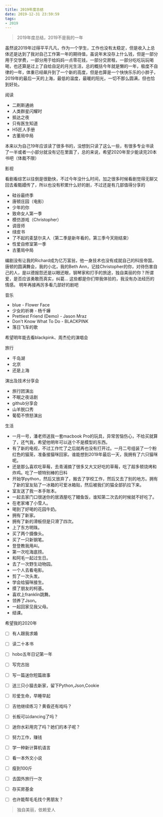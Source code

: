 ```yaml
---
title: 2019年度总结
date: 2019-12-31 23:59:59
tags:
- 2019
---
```


> 2019年度总结，2019不是我的一年

虽然说2019年过得平平凡凡，作为一个学生，工作也没有太稳定，但是收入上总体还是达到了我对自己工作第一年的期待值，虽说年末没存上什么钱，但是一部分用于交学费，一部分用于给妈妈一点零花钱，一部分交房租，一部分吃吃玩玩喝喝，也还算是过上了自给自足的月光生活，总的概括今年就是懒的一年，极度不自律的一年，体重已经飙升到了一个新的高度，但是也算是一个快快乐乐的小胖子，2019年的最后一天的上海，最低的温度，最暖的阳光，一切不那么圆满，但也恰到好处。

阅读

- 二刷斯通纳
- 人类群星闪耀时
- 抵达之夜
- 只有医生知道
- H5匠人手册
- 古董局中局

本来以为自己19年应该读了很多书的，没想到只读了这么一些，有很多专业书读了一半或者一小部分就没有记在里面了，总的来说，希望2020年至少能读完20本书吧（体裁不限）

影视

看剧看综艺以往倒是很勤快，不过今年没什么时间，加之很多时候看剧觉得无聊又回去看甄嬛传了，所以也没有积累什么好的剧，不过还是有几部值得分享的

- 硅谷最终季
- 唐顿庄园（电影）
- 少年的你
- 致命女人第一季
- 模仿游戏（Christopher）
- 调音师
- 绿皮书
- 了不起的麦瑟尔夫人（第二季是新年看的，第三季今天刚结束）
- 性爱自修室第一季
- 古董局中局

编剧没有让我的Richard成为亿万富翁，他一身技术也没有成就自己的科技帝国，唐顿的圆满舞会，我的小北，我的Beth Ann，记挂Christopher的你，对待伤害自己的人，是以德报怨还是以眼还眼，钢琴家和打手的旅途，独自美丽的你？所谓爱，是否应该勇敢而真实，纠葛... 这些都是你们带我体验的，我没有办法经历的情感。
明年再接再厉多看几部好的剧吧

音乐

- blue - Flower Face
- 少女的祈祷 - 杨千嬅
- Prettiest Friend (Demo) - Jason Mraz
- Don't Know What To Do - BLACKPINK
- 落日飞车的歌

希望明年能去看blackpink、周杰伦的演唱会

旅行
- 千岛湖
- 北京
- 还是上海

演出及技术分享会
- 旅行团演出
- 不眠之夜话剧
- github分享会
- 山羊脱口秀
- 葡萄不愤怒演出


生活

- 一月一号，潘老师送我一套macbook Pro的玩具，异常苦恼伤心，不给买就算了，还气我，希望他明年可以送个不是模型的东西。
- 有了新的电视，不过工作忙了之后就再也没有打开过。一月二号组装了一个粉红色的猫笼，准备接猫咪回家。谁能想到2019年最后一天，我拥有了六只猫咪呢。
- 还是那么喜欢吃草莓，去青浦摘了很多又大又好吃的草莓，吃了超多顿烧烤和炸鸡。吃了一顿特别棒的日料
- 开始学python，然后又放弃了，搬去了学校工作，然后又去了别的地方。拥有了新的室友贴了一冰箱的可爱冰箱贴，然后被我们的猫全部扒拉下来。
- 室友送了我一本手账本。
- 一起去家门口很迷你的居酒屋吃了鳗鱼饭，谁知第二次去的时候就不好吃了。
- 在老家堵了小雪人。
- 喝到了好喝的花园牛奶。
- 拥有了新家。
- 拥有了新的滑板但是只滑了四次。
- 上了东方明珠。
- 买了两个摄像头。
- 买了一只新钢笔。
- 登登教我用AI。
- 第一次吃海底捞。
- 和阿毛一起过生日。
- 去了一次野生动物园。
- 一个人去看电影。
- 剪了一次头发。
- 学会给猫咪接生。
- 摸了朋友的柯基。
- 喜欢上franklin跳舞。
- 领养了Json。
- 一起回家见我父母。
- 结课。

希望我的2020年

* [ ] 有人跟我求婚
* [ ] 读二十本书
* [ ] hobo五年日记第一年
* [ ] 写完古拙
* [ ] 写一篇迷你短篇故事
* [ ] 送三只小猫去新家，留下Python,Json,Cookie
* [ ] 珍爱生命，早睡早起
* [ ] 吉他继续练习？黄昏还有戏吗？
* [ ] 长板可以dancing了吗？
* [ ] 迷你水彩用完了吗？她们的本子呢？
* [ ] 努力工作，赚钱
* [ ] 学一种新计算机语言
* [ ] 看一本外文小说
* [ ] 瘦到100斤
* [ ] 去国外旅行一次
* [ ] 存买房基金
* [ ] 也许能帮毛毛找个男朋友？


> 独自美丽，依赖爱人